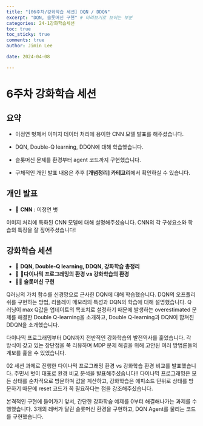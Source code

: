 ```yaml
---
title: "[06주차/강화학습 세션] DQN / DDQN"
excerpt: "DQN, 슬롯머신 구현" # 미리보기로 보이는 부분
categories: 24-1강화학습세션
toc: true
toc_sticky: true
comments: true
author: Jimin Lee

date: 2024-04-08

---
```


# 6주차 강화학습 세션

## 요약
- 이정연 벗께서 이미지 데이터 처리에 용이한 CNN 모델 발표를 해주셨습니다. 
- DQN, Double-Q learning, DDQN에 대해 학습했습니다. 
- 슬롯머신 문제를 환경부터 agent 코드까지 구현했습니다. 

- 구체적인 개인 발표 내용은 추후 **[개념정리] 카테고리**에서 확인하실 수 있습니다.  

## 개인 발표

- 📗 **CNN** : 이정연 벗

이미지 처리에 특화된 CNN 모델에 대해 설명해주셨습니다. CNN의 각 구성요소와 학습의 특징을 잘 짚어주셨습니다! 

## 강화학습 세션

- 📗 **DQN, Double-Q learning, DDQN, 강화학습 총정리**
- 📗 **다이나믹 프로그래밍의 환경 vs 강화학습의 환경**
- 👩‍💻 **슬롯머신 구현**

Q러닝의 가치 함수를 신경망으로 근사한 DQN에 대해 학습했습니다. DQN의 오프폴리쉬를 구현하는 방법, 리플레이 메모리의 특성과 DQN의 학습에 대해 설명했습니다. Q 러닝이 max Q값을 업데이트의 목표치로 설정하기 때문에 발생하는 overestimated 문제를 해결한 Double Q-learning을 소개하고, Double Q-learning과 DQN이 합쳐진 DDQN을 소개했습니다. 

다이나믹 프로그래밍부터 DQN까지 전반적인 강화학습의 발전역사를 훑었습니다. 각 방식이 갖고 있는 장단점을 쭉 리뷰하며 MDP 문제 해결을 위해 고안된 여러 방법론들의 계보를 훑을 수 있었습니다. 

02 세션 과제로 진행한 다이나믹 프로그래밍 환경 vs 강화학습 환경 비교를 발표했습니다. 주민서 벗이 대표로 환경 비교 분석을 발표해주셨습니다!! 다이나믹 프로그래밍은 모든 상태를 순차적으로 방문하며 값을 계산하고, 강화학습은 에피소드 단위로 상태를 방문하기 때문에 reset 코드가 꼭 필요하다는 점을 강조해주셨습니다. 

본격적인 구현에 들어가기 앞서, 간단한 강화학습 예제를 0부터 해결해나가는 과제를 수행했습니다. 3개의 레버가 달린 슬롯머신 환경을 구현하고, DQN Agent를 물리는 코드를 구현했습니다. 

